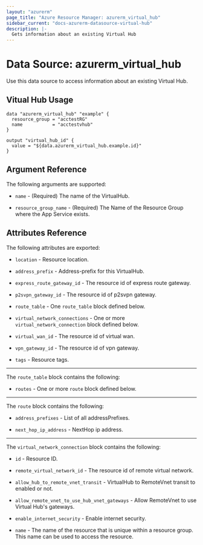 ```yaml
---
layout: "azurerm"
page_title: "Azure Resource Manager: azurerm_virtual_hub"
sidebar_current: "docs-azurerm-datasource-virtual-hub"
description: |-
  Gets information about an existing Virtual Hub
---
```


# Data Source: azurerm_virtual_hub

Use this data source to access information about an existing Virtual Hub.


## Vitual Hub Usage

```hcl
data "azurerm_virtual_hub" "example" {
  resource_group = "acctestRG"
  name           = "acctestvhub"
}

output "virtual_hub_id" {
  value = "${data.azurerm_virtual_hub.example.id}"
}
```


## Argument Reference

The following arguments are supported:

* `name` - (Required) The name of the VirtualHub.

* `resource_group_name` - (Required) The Name of the Resource Group where the App Service exists.


## Attributes Reference

The following attributes are exported:

* `location` - Resource location.

* `address_prefix` - Address-prefix for this VirtualHub.

* `express_route_gateway_id` - The resource id of express route gateway.

* `p2svpn_gateway_id` - The resource id of p2svpn gateway.

* `route_table` - One `route_table` block defined below.

* `virtual_network_connections` - One or more `virtual_network_connection` block defined below.

* `virtual_wan_id` - The resource id of virtual wan.

* `vpn_gateway_id` - The resource id of vpn gateway.

* `tags` - Resource tags.

---

The `route_table` block contains the following:

* `routes` - One or more `route` block defined below.

---

The `route` block contains the following:

* `address_prefixes` - List of all addressPrefixes.

* `next_hop_ip_address` - NextHop ip address.

---

The `virtual_network_connection` block contains the following:

* `id` - Resource ID.

* `remote_virtual_network_id` - The resource id of remote virtual network.

* `allow_hub_to_remote_vnet_transit` - VirtualHub to RemoteVnet transit to enabled or not.

* `allow_remote_vnet_to_use_hub_vnet_gateways` - Allow RemoteVnet to use Virtual Hub's gateways.

* `enable_internet_security` - Enable internet security.

* `name` - The name of the resource that is unique within a resource group. This name can be used to access the resource.
